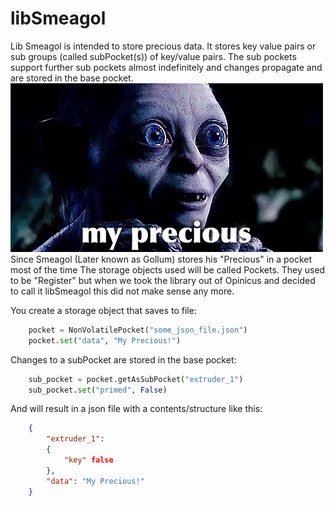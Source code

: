 # libSmeagol
Lib Smeagol is intended to store precious data.
It stores key value pairs or sub groups (called subPocket(s)) of key/value pairs.
The sub pockets support further sub pockets almost indefinitely and changes propagate and are stored in the base pocket.
![alt text][logo]
Since Smeagol (Later known as Gollum) stores his "Precious" in a pocket most of the time The storage objects used will be called Pockets. They used to be "Register" but when we took the library out of Opinicus and decided to call it libSmeagol this did not make sense any more.

You create a storage object that saves to file:
```python
    pocket = NonVolatilePocket("some_json_file.json")
    pocket.set("data", "My Precious!")
```
Changes to a subPocket are stored in the base pocket:
```python
    sub_pocket = pocket.getAsSubPocket("extruder_1")
    sub_pocket.set("primed", False)
```
And will result in a json file with a contents/structure like this:
```json
    {
        "extruder_1":
        {
            "key" false
        },
        "data": "My Precious!"
    }
```
[logo]: images/icon.png "My Precious!"
